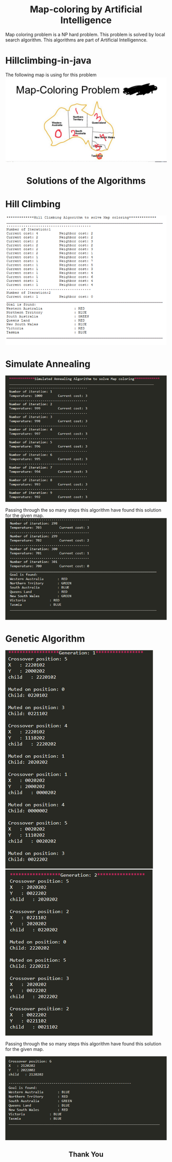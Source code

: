 <h1 align="center">Map-coloring by Artificial Intelligence</h1>

Map coloring problem is a NP hard problem. This problem is solved by local search algorithm. This algorithms are part of Artificial Intelligennce. 

# Hillclimbing-in-java
The following map is using for this problem
![Sample Map](Map.JPG)

<h1 align="center">Solutions of the Algorithms</h1>

# Hill Climbing 
![Hill-Climbing](screenshots/hill_climbing_solution.PNG)

# Simulate Annealing 

![Simulated Annealing](screenshots/simulated_annealing01.PNG)

Passing through the so many steps this algorithm have found this solution for the given map.
![Simulated Annealing](screenshots/simulated_annealing02.PNG)

# Genetic Algorithm

![Genetic](screenshots/genetic_solution.PNG)
![Genetic](screenshots/genetic_solution01.PNG)

Passing through the so many steps this algorithm have found this solution for the given map.

![Genetic](screenshots/genetic_solution09.PNG)

<h2 align="center">Thank You </h2>


